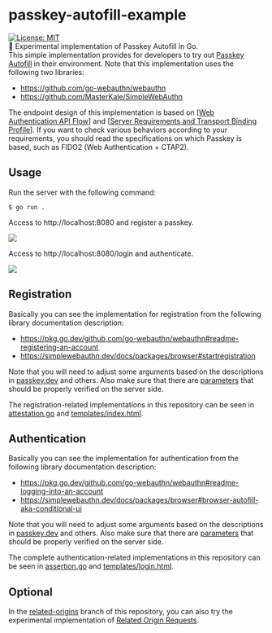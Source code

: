# passkey-autofill-example
[![License: MIT](https://img.shields.io/badge/License-MIT-blue.svg)](https://opensource.org/licenses/MIT)  
🔑 Experimental implementation of Passkey Autofill in Go.  
This simple implementation provides for developers to try out [Passkey Autofill](https://passkeys.dev/docs/reference/terms/#autofill-ui) in their environment. Note that this implementation uses the following two libraries:

- https://github.com/go-webauthn/webauthn
- https://github.com/MasterKale/SimpleWebAuthn

The endpoint design of this implementation is based on [[Web Authentication API Flow](https://www.w3.org/TR/webauthn-3/#sctn-api)] and [[Server Requirements and Transport Binding Profile](https://fidoalliance.org/specs/fido-v2.0-rd-20180702/fido-server-v2.0-rd-20180702.html)].
If you want to check various behaviors according to your requirements, you should read the specifications on which Passkey is based, such as FIDO2 (Web Authentication + CTAP2).

## Usage

Run the server with the following command:

```
$ go run .
```

Access to http://localhost:8080 and register a passkey.

![](https://github.com/kg0r0/passkey-autofill-example/blob/assets/registration.png?raw=true)

Access to http://localhost:8080/login and authenticate.

![](https://github.com/kg0r0/passkey-autofill-example/blob/assets/authentication.png?raw=true)

## Registration

Basically you can see the implementation for registration from the following library documentation description:

- https://pkg.go.dev/github.com/go-webauthn/webauthn#readme-registering-an-account
- https://simplewebauthn.dev/docs/packages/browser#startregistration

Note that you will need to adjust some arguments based on the descriptions in [passkey.dev](https://passkeys.dev/docs/use-cases/bootstrapping/#opting-the-user-into-passkeys) and others. Also make sure that there are [parameters](https://www.w3.org/TR/webauthn-3/#sctn-authenticator-data) that should be properly verified on the server side.

The registration-related implementations in this repository can be seen in [attestation.go](https://github.com/kg0r0/passkey-autofill-example/blob/main/attestation.go) and [templates/index.html](https://github.com/kg0r0/passkey-autofill-example/blob/main/templates/index.html).


## Authentication

Basically you can see the implementation for authentication from the following library documentation description:

- https://pkg.go.dev/github.com/go-webauthn/webauthn#readme-logging-into-an-account
- https://simplewebauthn.dev/docs/packages/browser#browser-autofill-aka-conditional-ui

Note that you will need to adjust some arguments based on the descriptions in [passkey.dev](https://passkeys.dev/docs/use-cases/bootstrapping/) and others. Also make sure that there are [parameters](https://www.w3.org/TR/webauthn-3/#sctn-authenticator-data) that should be properly verified on the server side.

The complete authentication-related implementations in this repository can be seen in [assertion.go](https://github.com/kg0r0/passkey-autofill-example/blob/main/assertion.go) and [templates/login.html](https://github.com/kg0r0/passkey-autofill-example/blob/main/templates/login.html).

## Optional

In the [related-origins](https://github.com/kg0r0/passkey-autofill-example/tree/related-origins) branch of this repository, you can also try the experimental implementation of [Related Origin Requests](https://passkeys.dev/docs/advanced/related-origins/).
